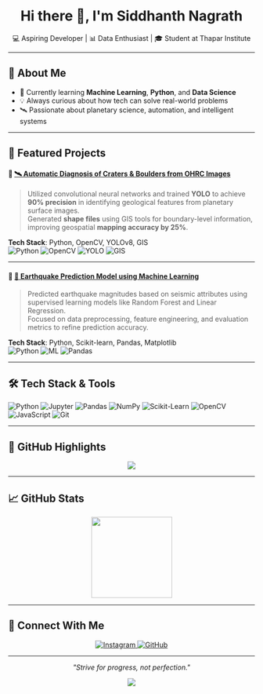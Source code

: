 <h1 align="center">Hi there 👋, I'm Siddhanth Nagrath</h1>
<p align="center">
  💻 Aspiring Developer | 📊 Data Enthusiast | 🎓 Student at Thapar Institute
</p>



---

## 🚀 About Me

- 🌱 Currently learning **Machine Learning**, **Python**, and **Data Science**
- 💡 Always curious about how tech can solve real-world problems
- 🛰 Passionate about planetary science, automation, and intelligent systems

---

## 🌟 Featured Projects

#### 🔹 [🛰 Automatic Diagnosis of Craters & Boulders from OHRC Images](https://github.com/siddhanthnagrath1/Automatic-diagnosis-of-craters-boulders-from-Orbiter-High-Resolution-Camera-OHRC-images-)
> Utilized convolutional neural networks and trained **YOLO** to achieve **90% precision** in identifying geological features from planetary surface images.  
> Generated **shape files** using GIS tools for boundary-level information, improving geospatial **mapping accuracy by 25%**.

**Tech Stack**: Python, OpenCV, YOLOv8, GIS  
![Python](https://img.shields.io/badge/-Python-blue?style=for-the-badge&logo=python)
![OpenCV](https://img.shields.io/badge/-OpenCV-white?style=for-the-badge&logo=opencv&logoColor=black)
![YOLO](https://img.shields.io/badge/-YOLOv8-black?style=for-the-badge)
![GIS](https://img.shields.io/badge/-GIS-green?style=for-the-badge)

---

#### 🔹 [🌋 Earthquake Prediction Model using Machine Learning](https://github.com/siddhanthnagrath1/Earthquake-Prediction-Model-using-Machine-Learning)
> Predicted earthquake magnitudes based on seismic attributes using supervised learning models like Random Forest and Linear Regression.  
> Focused on data preprocessing, feature engineering, and evaluation metrics to refine prediction accuracy.

**Tech Stack**: Python, Scikit-learn, Pandas, Matplotlib  
![Python](https://img.shields.io/badge/-Python-blue?style=for-the-badge&logo=python)
![ML](https://img.shields.io/badge/-Machine%20Learning-orange?style=for-the-badge)
![Pandas](https://img.shields.io/badge/-Pandas-150458?style=for-the-badge&logo=pandas&logoColor=white)

---

## 🛠 Tech Stack & Tools

![Python](https://img.shields.io/badge/-Python-3776AB?style=flat&logo=python&logoColor=white)
![Jupyter](https://img.shields.io/badge/-Jupyter-F37626?style=flat&logo=jupyter&logoColor=white)
![Pandas](https://img.shields.io/badge/-Pandas-150458?style=flat&logo=pandas&logoColor=white)
![NumPy](https://img.shields.io/badge/-NumPy-013243?style=flat&logo=numpy&logoColor=white)
![Scikit-Learn](https://img.shields.io/badge/-Scikit%20Learn-F7931E?style=flat&logo=scikit-learn&logoColor=white)
![OpenCV](https://img.shields.io/badge/-OpenCV-5C3EE8?style=flat&logo=opencv&logoColor=white)
![JavaScript](https://img.shields.io/badge/-JavaScript-F7DF1E?style=flat&logo=javascript&logoColor=black)
![Git](https://img.shields.io/badge/-Git-F05032?style=flat&logo=git&logoColor=white)

---

## 🏅 GitHub Highlights

<p align="center">
  <img src="https://github-profile-trophy.vercel.app/?username=siddhanthnagrath1&theme=gruvbox&row=1&column=3" />
</p>

---

## 📈 GitHub Stats

<p align="center">
  <img src="https://github-readme-stats.vercel.app/api/top-langs/?username=siddhanthnagrath1&layout=compact&theme=radical" height="165" />
</p>

---

## 🔗 Connect With Me

<p align="center">
  <a href="https://www.instagram.com/siddhanthnagrath/" target="_blank">
    <img src="https://img.shields.io/badge/Instagram-%23E4405F.svg?style=for-the-badge&logo=instagram&logoColor=white" alt="Instagram">
  </a>
  <a href="https://github.com/siddhanthnagrath1" target="_blank">
    <img src="https://img.shields.io/badge/GitHub-%2312100E.svg?style=for-the-badge&logo=github&logoColor=white" alt="GitHub">
  </a>
</p>

---

<p align="center"><i>"Strive for progress, not perfection."</i></p>

<p align="center">
  <img src="https://readme-typing-svg.herokuapp.com?font=Fira+Code&size=22&pause=1000&center=true&vCenter=true&color=36BCF7&width=435&lines=Thanks+for+visiting+my+profile!;Happy+coding+💻" />
</p>
